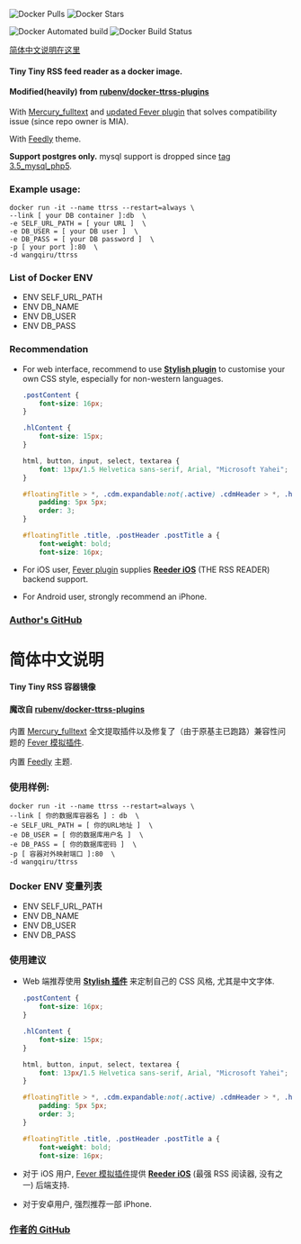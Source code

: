 ![Docker Pulls](https://img.shields.io/docker/pulls/wangqiru/ttrss.svg)
![Docker Stars](https://img.shields.io/docker/stars/wangqiru/ttrss.svg)

![Docker Automated build](https://img.shields.io/docker/automated/wangqiru/ttrss.svg)
![Docker Build Status](https://img.shields.io/docker/build/wangqiru/ttrss.svg)

[简体中文说明在这里](#简体中文说明)

#### Tiny Tiny RSS feed reader as a docker image.
#### Modified(heavily) from [rubenv/docker-ttrss-plugins](https://github.com/rubenv/docker-ttrss-plugins)

With [Mercury_fulltext](https://github.com/WangQiru/mercury_fulltext) and [updated Fever plugin](https://github.com/WangQiru/tinytinyrss-fever-plugin) that solves compatibility issue (since repo owner is MIA).

With [Feedly](https://github.com/levito/tt-rss-feedly-theme) theme.

**Support postgres only.** mysql support is dropped since [tag 3.5_mysql_php5](https://github.com/WangQiru/docker-ttrss-plugins/tree/3.5_mysql_php5).

### Example usage:

```
docker run -it --name ttrss --restart=always \
--link [ your DB container ]:db  \
-e SELF_URL_PATH = [ your URL ]  \
-e DB_USER = [ your DB user ]  \
-e DB_PASS = [ your DB password ]  \
-p [ your port ]:80  \
-d wangqiru/ttrss
```

### List of Docker ENV
- ENV SELF_URL_PATH
- ENV DB_NAME
- ENV DB_USER
- ENV DB_PASS

### Recommendation
- For web interface, recommend to use **[Stylish plugin](https://userstyles.org/)** to customise your own CSS style, especially for non-western languages.

  ```css
  .postContent {
      font-size: 16px;
  }

  .hlContent {
      font-size: 15px;
  }

  html, button, input, select, textarea {
      font: 13px/1.5 Helvetica sans-serif, Arial, "Microsoft Yahei";
  }

  #floatingTitle > *, .cdm.expandable:not(.active) .cdmHeader > *, .hl > * {
      padding: 5px 5px;
      order: 3;
  }

  #floatingTitle .title, .postHeader .postTitle a {
      font-weight: bold;
      font-size: 16px;
  ```

- For iOS user,  [Fever plugin](https://github.com/WangQiru/tinytinyrss-fever-plugin) supplies **[Reeder iOS](http://reederapp.com/ios/)** (THE RSS READER) backend support.

- For Android user, strongly recommend an iPhone.



### [Author's GitHub](https://github.com/WangQiru/docker-ttrss-plugins)





# 简体中文说明
#### Tiny Tiny RSS 容器镜像
#### 魔改自 [rubenv/docker-ttrss-plugins](https://github.com/rubenv/docker-ttrss-plugins)

内置 [Mercury_fulltext](https://github.com/WangQiru/mercury_fulltext) 全文提取插件以及修复了（由于原基主已跑路）兼容性问题的 [Fever 模拟插件](https://github.com/WangQiru/tinytinyrss-fever-plugin).

内置 [Feedly](https://github.com/levito/tt-rss-feedly-theme) 主题.

### 使用样例:

```
docker run -it --name ttrss --restart=always \
--link [ 你的数据库容器名 ] : db  \
-e SELF_URL_PATH = [ 你的URL地址 ]  \
-e DB_USER = [ 你的数据库用户名 ]  \
-e DB_PASS = [ 你的数据库密码 ]  \
-p [ 容器对外映射端口 ]:80  \
-d wangqiru/ttrss
```

### Docker ENV 变量列表
- ENV SELF_URL_PATH
- ENV DB_NAME
- ENV DB_USER
- ENV DB_PASS


### 使用建议
- Web 端推荐使用 **[Stylish 插件](https://userstyles.org/)** 来定制自己的 CSS 风格, 尤其是中文字体.

  ```css
  .postContent {
      font-size: 16px;
  }

  .hlContent {
      font-size: 15px;
  }

  html, button, input, select, textarea {
      font: 13px/1.5 Helvetica sans-serif, Arial, "Microsoft Yahei";
  }

  #floatingTitle > *, .cdm.expandable:not(.active) .cdmHeader > *, .hl > * {
      padding: 5px 5px;
      order: 3;
  }

  #floatingTitle .title, .postHeader .postTitle a {
      font-weight: bold;
      font-size: 16px;
  ```

- 对于 iOS 用户, [Fever 模拟插件](https://github.com/WangQiru/tinytinyrss-fever-plugin)提供 **[Reeder iOS](http://reederapp.com/ios/)** (最强 RSS 阅读器, 没有之一) 后端支持.

- 对于安卓用户, 强烈推荐一部 iPhone.

### [作者的 GitHub](https://github.com/WangQiru/docker-ttrss-plugins)
